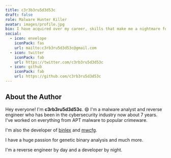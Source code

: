 ```yaml
---
title: c3r3b3ru5d3d53c
draft: false
role: Malware Hunter Killer
avatar: images/profile.jpg
bio: I have acquired over my career, skills that make me a nightmare for threat actors.
social:
  - icon: envelope
    iconPack: fas
    url: mailto:c3rb3ru5d3d53c@gmail.com
  - icon: twitter
    iconPack: fab
    url: https://twitter.com/c3rb3ru5d3d53c
  - icon: github
    iconPack: fab
    url: https://github.com/c3rb3ru5d3d53c
---
```


## About the Author

Hey everyone! I'm __c3rb3ru5d3d53c__. :smile: I'm a malware analyst and reverse engineer who has been in the cybersecurity industry now about 7 years. I've worked on everything from APT malware to popular crimeware.

I'm also the developer of [binlex](https://github.com/c3rb3ru5d3d53c/binlex) and [mwcfg](https://github.com/c3rb3ru5d3d53c/mwcfg).

I have a huge passion for genetic binary analysis and much more.

I'm a reverse engineer by day and a developer by night.
